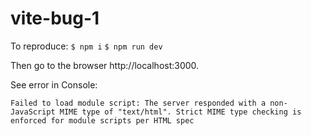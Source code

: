 # vite-bug-1

To reproduce:
`$ npm i`
`$ npm run dev`

Then go to the browser http://localhost:3000.

See error in Console:

```
Failed to load module script: The server responded with a non-JavaScript MIME type of "text/html". Strict MIME type checking is enforced for module scripts per HTML spec
```
